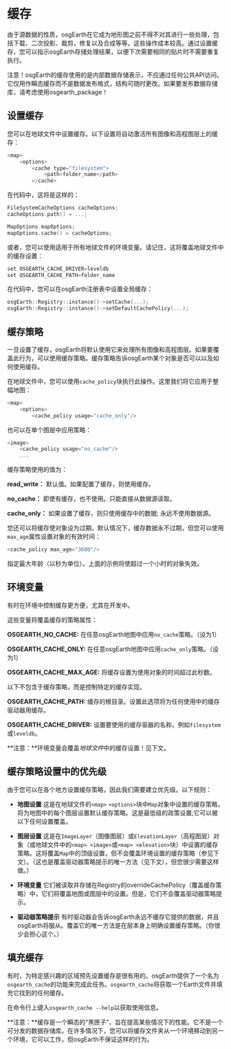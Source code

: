 # 缓存
由于源数据的性质，osgEarth在它成为地形图之前不得不对其进行一些处理，包括下载、二次投影、裁剪，修复以及合成等等。这些操作成本较高。通过设置缓存，您可以指示osgEarth存储处理结果，以便下次需要相同的贴片时不需要重复执行。

注意！osgEarth的缓存使用的是内部数据存储表示，不应通过任何公共API访问。它仅用作瞬态缓存而不是数据发布格式，结构可随时更改。如果要发布数据存储库，请考虑使用osgearth_package！

## 设置缓存
您可以在地球文件中设置缓存。以下设置将自动激活所有图像和高程图层上的缓存：
```C++
<map>
    <options>
        <cache type="filesystem">
            <path>folder_name</path>
        </cache>
```
在代码中，这将是这样的：
```c++
FileSystemCacheOptions cacheOptions;
cacheOptions.path() = ...;

MapOptions mapOptions;
mapOptions.cache() = cacheOptions;
```
或者，您可以使用适用于所有地球文件的环境变量。请记住，这将覆盖地球文件中的缓存设置：
```C++
set OSGEARTH_CACHE_DRIVER=leveldb
set OSGEARTH_CACHE_PATH=folder_name
```
在代码中，您可以在osgEarth注册表中设置全局缓存：
```C++
osgEarth::Registry::instance()->setCache(...);
osgEarth::Registry::instance()->setDefaultCachePolicy(...);
```
## 缓存策略
一旦设置了缓存，osgEarth将默认使用它来处理所有图像和高程图层。如果要覆盖此行为，可以使用缓存策略。缓存策略告诉osgEarth某个对象是否可以以及如何使用缓存。

在地球文件中，您可以使用`cache_policy`块执行此操作。这里我们将它应用于整幅地图：
```C++
<map>
    <options>
        <cache_policy usage="cache_only"/>
```
也可以在单个图层中应用策略：
```C++
<image>
    <cache_policy usage="no_cache"/>
    ...
```
缓存策略使用的值为：

  **read_write：** 默认值。如果配置了缓存，则使用缓存。

  **no_cache：**   即使有缓存，也不使用。只能直接从数据源读取。
 
  **cache_only：** 如果设置了缓存，则只使用缓存中的数据; 永远不使用数据源。
  
您还可以将缓存使对象设为过期。默认情况下，缓存数据永不过期，但您可以使用`max_age`属性设置对象的有效时间：
```C++
<cache_policy max_age="3600"/>
```
指定最大年龄（以秒为单位）。上面的示例将使超过一个小时的对象失效。
  
## 环境变量
有时在环境中控制缓存更方便，尤其在开发中。
  
这些变量将覆盖缓存的策略属性：

  **OSGEARTH_NO_CACHE:**      在任意osgEarth地图中应用`no_cache`策略。（设为1）
  
  **OSGEARTH_CACHE_ONLY:**    在任意osgEarth地图中应用`cache_only`策略。（设为1）
  
  **OSGEARTH_CACHE_MAX_AGE:** 将缓存设置为使用对象的时间超过此秒数。
  
以下不包含于缓存策略，而是控制特定的缓存实现。
  
  **OSGEARTH_CACHE_PATH:**   缓存的根目录。设置此选项将为任何使用中的缓存驱动器用缓存。
  
  **OSGEARTH_CACHE_DRIVER:** 设置要使用的缓存驱器的名称，例如`filesystem`或`leveldb`。
  
**注意：**环境变量会覆盖*地球文件*中的缓存设置！见下文。

## 缓存策略设置中的优先级
由于您可以在各个地方设置缓存策略，因此我们需要建立优先级。以下规则：

- **地图设置** 这是在地球文件的`<map>` `<options>`块中`Map`对象中设置的缓存策略，将为地图中的每个图层设置默认缓存策略。这是最低级的政策设置;它可以被以下任何设置覆盖。
    
- **图层设置** 这是在`ImageLayer`（图像图层）或`ElevationLayer`（高程图层）对象（或地球文件中的`<map> <image>`或`<map> <elevation>`块）中设置的缓存策略。这将覆盖`Map`中的顶级设置，但不会覆盖环境设置的缓存策略（参见下文）。（这也是覆盖驱动器策略提示的唯一方法（见下文），但您很少需要这样做。）
    
- **环境变量** 它们被读取并存储在Registry的overrideCachePolicy（覆盖缓存策略）中，它们将覆盖地图或图层中的设置。但是，它们不会覆盖驱动器策略提示。

- **驱动器策略提示** 有时驱动器会告诉osgEarth永远不缓存它提供的数据，并且osgEarth将服从。覆盖它的唯一方法是在层本身上明确设置缓存策略。（你很少会担心这个。）

## 填充缓存
有时，为特定感兴趣的区域预先设置缓存是很有用的。osgEarth提供了一个名为`osgearth_cache`的功能来完成此任务。`osgearth_cache`将获取一个Earth文件并填充它找到的任何缓存。

在命令行上键入`osgearth_cache --help`以获取使用信息。

**注意：**缓存是一个瞬态的“黑匣子”，旨在提高某些情况下的性能。它不是一个可分发的数据存储库。在许多情况下，您可以将缓存文件夹从一个环境移动到另一个环境，它可以工作，但osgEarth不保证这样的行为。
